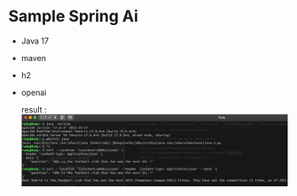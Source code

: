 # Sample Spring Ai <br/>

- Java 17
- maven
- h2
- openai

  result :
  <img src="img.png" alt="curl result" />
